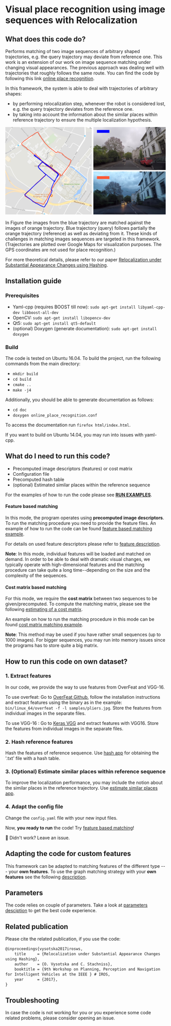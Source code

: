# Visual place recognition using image sequences with Relocalization

## What does this code do?
Performs matching of two image sequences of arbitrary shaped trajectories, e.g. the query trajectory may deviate from reference one. This work is an extension of our work on image sequence matching under changing visual appearances. The previous approach was dealing well with trajectories that roughly follows the same route. You can find the code by following this link [online place recognition](https://github.com/Photogrammetry-Robotics-Bonn/online_place_recognition).

In this framework, the system is able to deal with trajectories of arbitrary shapes:

* by performing relocalization step, whenever the robot is considered lost, e.g. the query trajectory deviates from the reference one.
* by taking into account the information about the similar places within reference trajectory to ensure the multiple localization hypothesis.

![image sequences from different routes and weather conditions](doc/pics/motiv.png)

In Figure the images from the blue trajectory are matched against the images of orange trajectory. Blue trajectory (query) follows partially the orange trajectory (reference) as well as deviating from it. These kinds of challenges in matching images sequences are targeted in this framework. (Trajectories are plotted over Google Maps for visualization purposes. The GPS coordinates are not used for place recognition.)

For more theoretical details, please refer to our paper [Relocalization under Substantial Appearance Changes using Hashing](http://www.ipb.uni-bonn.de/wp-content/papercite-data/pdf/vysotska2017irosws.pdf).


## Installation guide

### Prerequisites

* Yaml-cpp (requires BOOST till now): `sudo apt-get install libyaml-cpp-dev libboost-all-dev`
* OpenCV: `sudo apt-get install libopencv-dev`
* Qt5: `sudo apt-get install qt5-default`
* (optional) Doxygen (generate documentation): `sudo apt-get install doxygen`


### Build
The code is tested on Ubuntu 16.04.
To build the project, run the following commands from the main directory:

* `mkdir build`
* `cd build`
* `cmake ..`
* `make -j4`


Additionally, you should be able to generate documentation as follows:

* `cd doc`
* `doxygen online_place_recognition.conf`

To access the documentation run `firefox html/index.html`.

If you want to build on Ubuntu 14.04, you may run into issues with yaml-cpp.


## What do I need to run this code?

* Precomputed image descriptors (features) or cost matrix
* Configuration file
* Precomputed hash table
* (optional) Estimated similar places within the reference sequence

For the examples of how to run the code please see [**RUN EXAMPLES**](examples/readme.md).


#### Feature based matching
In this mode, the program operates using **precomputed image descriptors**.
To run the matching procedure you need to provide the feature files. An example of how to run the code can be found [feature based matching example](apps/feature_based_matching). 

For details on used feature descriptors please refer to [feature description](src/features/readme.md).

**Note**: In this mode, individual features will be loaded and matched on demand. In order to be able to deal with dramatic visual changes, we typically operate with high-dimensional features and the matching procedure can take quite a long time--depending on the size and the complexity of the sequences.

#### Cost matrix based matching

For this mode, we require the **cost matrix** between two sequences to be given/precomputed. To compute the matching matrix, please see the following [estimating of a cost matrix](apps/create_cost_matrix/).

An example on how to run the matching procedure in this mode can be found [cost matrix matching example](examples/).

**Note**: This method may be used if you have rather small sequences (up to 1000 images). For bigger sequences, you may run into memory issues since the programs has to store quite a big matrix.


## How to run this code on own dataset?

### 1. Extract features
In our code, we provide  the way to use features from OverFeat and VGG-16.

To use overfeat: Go to [OverFeat Github](https://github.com/sermanet/OverFeat), follow the installation instructions and extract features using the binary as in the example:
`bin/linux_64/overfeat -f -l samples/pliers.jpg`. Store the features from individual images in the separate files.

To use VGG-16 : Go to [Keras VGG](https://keras.io/applications/) and extract features with VGG16. Store the features from individual images in the separate files.

### 2. Hash reference features 
Hash the features of reference sequence. Use [hash app](apps/hash_features) for obtaining the '.txt' file with a hash table.

### 3. (Optional) Estimate similar places within reference sequence
To improve the localization performance, you may include the notion about the similar places in the reference trajectory. Use [estimate similar places app](apps/estimate_similar_places).

### 4. Adapt the config file
Change the `config.yaml` file with your new input files.

Now, **you ready to run** the code!
Try [feature based matching](apps/feature_based_matching)! 

:grimacing: Didn't work? Leave an issue.

## Adapting the code for custom features

This framework can be adapted to matching features of the different type --- your **own features**. To use the graph matching strategy with your **own features** see the following [description](src/features/readme.md).

## Parameters
The code relies on couple of parameters. Take a look at [parameters desciption](src/tools/config_parser/parameters_readme.md) to get the best code experience.

## Related publication

Please cite the related publication, if you use the code:

```
@inproceedings{vysotska2017irosws,
	title     = {Relocalization under Substantial Appearance Changes using Hashing},
	author    = {O. Vysotska and C. Stachniss},
	booktitle = {9th Workshop on Planning, Perception and Navigation for Intelligent Vehicles at the IEEE } # IROS,
	year      = {2017},
}
```

## Troubleshooting

In case the code is not working for you or you experience some code related problems, please consider opening an issue.
